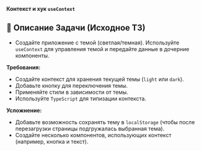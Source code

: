**Контекст и хук `useContext`**

## 🚀 Описание Задачи (Исходное ТЗ)

* Создайте приложение с темой (светлая/темная). Используйте `useContext` для управления темой и передайте данные в дочерние компоненты.

**Требования:**
* Создайте контекст для хранения текущей темы (`light` или `dark`).
* Добавьте кнопку для переключения темы.
* Применяйте стили в зависимости от темы.
* Используйте `TypeScript` для типизации контекста.

**Усложнение:**
* Добавьте возможность сохранять тему в `localStorage` (чтобы после перезагрузки страницы подгружалась выбранная тема).
* Создайте несколько компонентов, использующих контекст (например, кнопка и текст).
